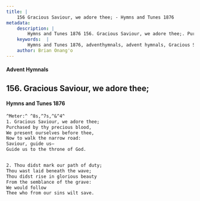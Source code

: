 ```yaml
---
title: |
    156 Gracious Saviour, we adore thee; - Hymns and Tunes 1876
metadata:
    description: |
        Hymns and Tunes 1876 156. Gracious Saviour, we adore thee;. Purchased by thy precious blood, We present ourselves before thee, Now to walk the narrow road: Saviour, guide us— Guide us to the throne of God. 
    keywords:  |
        Hymns and Tunes 1876, adventhymnals, advent hymnals, Gracious Saviour, we adore thee;, Purchased by thy precious blood,, 
    author: Brian Onang'o
---
```


#### Advent Hymnals
## 156. Gracious Saviour, we adore thee;
####  Hymns and Tunes 1876

```txt
^Meter:^ ^8s,^7s,^&^4^
1. Gracious Saviour, we adore thee;
Purchased by thy precious blood,
We present ourselves before thee,
Now to walk the narrow road:
Saviour, guide us—
Guide us to the throne of God.


2. Thou didst mark our path of duty;
Thou wast laid beneath the wave;
Thou didst rise in glorious beauty
From the semblance of the grave:
We would follow
Thee who from our sins wilt save.
```